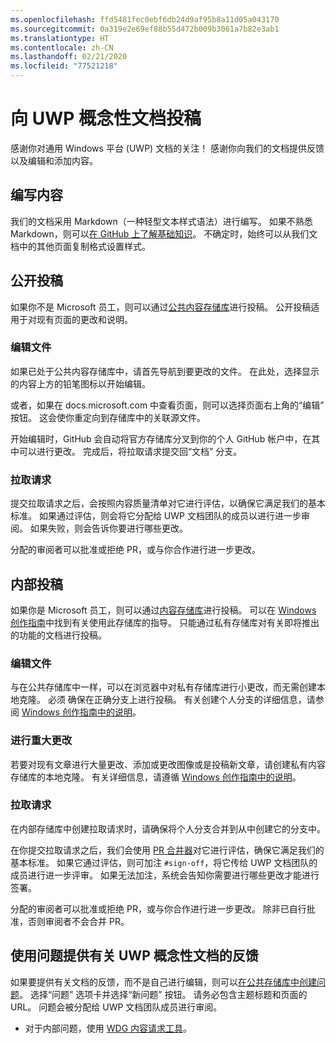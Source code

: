 ```yaml
---
ms.openlocfilehash: ffd5481fec0ebf6db24d9af95b8a11d05a043170
ms.sourcegitcommit: 0a319e2e69ef88b55d472b009b3061a7b82e3ab1
ms.translationtype: HT
ms.contentlocale: zh-CN
ms.lasthandoff: 02/21/2020
ms.locfileid: "77521218"
---
```

# <a name="contributing-to-uwp-conceptual-documentation"></a>向 UWP 概念性文档投稿

感谢你对通用 Windows 平台 (UWP) 文档的关注！ 感谢你向我们的文档提供反馈以及编辑和添加内容。

## <a name="writing-content"></a>编写内容

我们的文档采用 Markdown（一种轻型文本样式语法）进行编写。 如果不熟悉 Markdown，则可以[在 GitHub 上了解基础知识](https://guides.github.com/features/mastering-markdown/)。 不确定时，始终可以从我们文档中的其他页面复制格式设置样式。

## <a name="public-contributions"></a>公开投稿

如果你不是  Microsoft 员工，则可以通过[公共内容存储库](https://github.com/MicrosoftDocs/windows-uwp)进行投稿。 公开投稿适用于对现有页面的更改和说明。

### <a name="editing-a-file"></a>编辑文件

如果已处于公共内容存储库中，请首先导航到要更改的文件。 在此处，选择显示的内容上方的铅笔图标以开始编辑。

或者，如果在 docs.microsoft.com 中查看页面，则可以选择页面右上角的“编辑”  按钮。 这会使你重定向到存储库中的关联源文件。

开始编辑时，GitHub 会自动将官方存储库分叉到你的个人 GitHub 帐户中，在其中可以进行更改。 完成后，将拉取请求提交回“文档”  分支。

### <a name="pull-requests"></a>拉取请求

提交拉取请求之后，会按照内容质量清单对它进行评估，以确保它满足我们的基本标准。 如果通过评估，则会将它分配给 UWP 文档团队的成员以进行进一步审阅。 如果失败，则会告诉你要进行哪些更改。

分配的审阅者可以批准或拒绝 PR，或与你合作进行进一步更改。

## <a name="internal-contributions"></a>内部投稿

如果你是 Microsoft 员工，则可以通过[内容存储库](https://github.com/microsoftdocs/windows-uwp-pr)进行投稿。 可以在 [Windows 创作指南](https://review.docs.microsoft.com/windows-authoring-guide/uwp/?branch=master)中找到有关使用此存储库的指导。 只能通过私有存储库对有关即将推出的功能的文档进行投稿。

### <a name="editing-a-file"></a>编辑文件

与在公共存储库中一样，可以在浏览器中对私有存储库进行小更改，而无需创建本地克隆。 必须  确保在正确分支上进行投稿。 有关创建个人分支的详细信息，请参阅 [Windows 创作指南中的说明](https://review.docs.microsoft.com/windows-authoring-guide/uwp/conceptual/branches?branch=master)。

### <a name="making-substantial-changes"></a>进行重大更改

若要对现有文章进行大量更改、添加或更改图像或是投稿新文章，请创建私有内容存储库的本地克隆。 有关详细信息，请遵循 [Windows 创作指南中的说明](https://review.docs.microsoft.com/windows-authoring-guide/uwp/conceptual/)。

### <a name="pull-requests"></a>拉取请求

在内部存储库中创建拉取请求时，请确保将个人分支合并到从中创建它的分支中。

在你提交拉取请求之后，我们会使用 [PR 合并器](https://review.docs.microsoft.com/help/contribute/prmerger-overview?branch=master)对它进行评估，确保它满足我们的基本标准。 如果它通过评估，则可加注 `#sign-off`，将它传给 UWP 文档团队的成员进行进一步评审。 如果无法加注，系统会告知你需要进行哪些更改才能进行签署。

分配的审阅者可以批准或拒绝 PR，或与你合作进行进一步更改。 除非已自行批准，否则审阅者不会合并 PR。

## <a name="using-issues-to-provide-feedback-on-uwp-conceptual-documentation"></a>使用问题提供有关 UWP 概念性文档的反馈

如果要提供有关文档的反馈，而不是自己进行编辑，则可以[在公共存储库中创建问题](https://github.com/MicrosoftDocs/windows-uwp/issues)。 选择“问题”  选项卡并选择“新问题”  按钮。 请务必包含主题标题和页面的 URL。 问题会被分配给 UWP 文档团队成员进行审阅。

* 对于内部问题，使用 [WDG 内容请求工具](http://sesuw2-iis02a/WSCPubRequest/WindowsContentRequestTool.aspx)。
